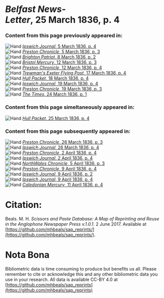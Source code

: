 # *Belfast News-Letter*, 25 March 1836, p. 4  
  
### Content from this page previously appeared in:  
![Hand](http://scissorsandpaste.net/wp-content/uploads/2017/06/smallhandpointer.png) [*Ipswich Journal*, 5 March 1836, p. 4](https://mhbeals.github.io/sap_html/Ipswich-Journal/Ipswich-Journal-5-March-1836-p-4)  
![Hand](http://scissorsandpaste.net/wp-content/uploads/2017/06/smallhandpointer.png) [*Preston Chronicle*, 5 March 1836, p. 3](https://mhbeals.github.io/sap_html/Preston-Chronicle/Preston-Chronicle-5-March-1836-p-3)  
![Hand](http://scissorsandpaste.net/wp-content/uploads/2017/06/smallhandpointer.png) [*Brighton Patriot*, 8 March 1836, p. 2](https://mhbeals.github.io/sap_html/Brighton-Patriot/Brighton-Patriot-8-March-1836-p-2)  
![Hand](http://scissorsandpaste.net/wp-content/uploads/2017/06/smallhandpointer.png) [*Bristol Mercury*, 12 March 1836, p. 3](https://mhbeals.github.io/sap_html/Bristol-Mercury/Bristol-Mercury-12-March-1836-p-3)  
![Hand](http://scissorsandpaste.net/wp-content/uploads/2017/06/smallhandpointer.png) [*Preston Chronicle*, 12 March 1836, p. 4](https://mhbeals.github.io/sap_html/Preston-Chronicle/Preston-Chronicle-12-March-1836-p-4)  
![Hand](http://scissorsandpaste.net/wp-content/uploads/2017/06/smallhandpointer.png) [*Trewman's Exeter Flying Post*, 17 March 1836, p. 4](https://mhbeals.github.io/sap_html/Trewman's-Exeter-Flying-Post/Trewman's-Exeter-Flying-Post-17-March-1836-p-4)  
![Hand](http://scissorsandpaste.net/wp-content/uploads/2017/06/smallhandpointer.png) [*Hull Packet*, 18 March 1836, p. 4](https://mhbeals.github.io/sap_html/Hull-Packet/Hull-Packet-18-March-1836-p-4)  
![Hand](http://scissorsandpaste.net/wp-content/uploads/2017/06/smallhandpointer.png) [*Ipswich Journal*, 19 March 1836, p. 4](https://mhbeals.github.io/sap_html/Ipswich-Journal/Ipswich-Journal-19-March-1836-p-4)  
![Hand](http://scissorsandpaste.net/wp-content/uploads/2017/06/smallhandpointer.png) [*Preston Chronicle*, 19 March 1836, p. 3](https://mhbeals.github.io/sap_html/Preston-Chronicle/Preston-Chronicle-19-March-1836-p-3)  
![Hand](http://scissorsandpaste.net/wp-content/uploads/2017/06/smallhandpointer.png) [*The Times*, 24 March 1836, p. 1](https://mhbeals.github.io/sap_html/The-Times/The-Times-24-March-1836-p-1)  
  
### Content from this page simeltaneously appeared in:  
![Hand](http://scissorsandpaste.net/wp-content/uploads/2017/06/smallhandpointer.png) [*Hull Packet*, 25 March 1836, p. 4](https://mhbeals.github.io/sap_html/Hull-Packet/Hull-Packet-25-March-1836-p-4)  
  
### Content from this page subsequently appeared in:  
![Hand](http://scissorsandpaste.net/wp-content/uploads/2017/06/smallhandpointer.png) [*Preston Chronicle*, 26 March 1836, p. 3](https://mhbeals.github.io/sap_html/Preston-Chronicle/Preston-Chronicle-26-March-1836-p-3)  
![Hand](http://scissorsandpaste.net/wp-content/uploads/2017/06/smallhandpointer.png) [*Ipswich Journal*, 26 March 1836, p. 4](https://mhbeals.github.io/sap_html/Ipswich-Journal/Ipswich-Journal-26-March-1836-p-4)  
![Hand](http://scissorsandpaste.net/wp-content/uploads/2017/06/smallhandpointer.png) [*Preston Chronicle*, 2 April 1836, p. 4](https://mhbeals.github.io/sap_html/Preston-Chronicle/Preston-Chronicle-2-April-1836-p-4)  
![Hand](http://scissorsandpaste.net/wp-content/uploads/2017/06/smallhandpointer.png) [*Ipswich Journal*, 2 April 1836, p. 4](https://mhbeals.github.io/sap_html/Ipswich-Journal/Ipswich-Journal-2-April-1836-p-4)  
![Hand](http://scissorsandpaste.net/wp-content/uploads/2017/06/smallhandpointer.png) [*NorthWales Chronicle*, 5 April 1836, p. 3](https://mhbeals.github.io/sap_html/NorthWales-Chronicle/NorthWales-Chronicle-5-April-1836-p-3)  
![Hand](http://scissorsandpaste.net/wp-content/uploads/2017/06/smallhandpointer.png) [*Preston Chronicle*, 9 April 1836, p. 4](https://mhbeals.github.io/sap_html/Preston-Chronicle/Preston-Chronicle-9-April-1836-p-4)  
![Hand](http://scissorsandpaste.net/wp-content/uploads/2017/06/smallhandpointer.png) [*Ipswich Journal*, 9 April 1836, p. 2](https://mhbeals.github.io/sap_html/Ipswich-Journal/Ipswich-Journal-9-April-1836-p-2)  
![Hand](http://scissorsandpaste.net/wp-content/uploads/2017/06/smallhandpointer.png) [*Ipswich Journal*, 9 April 1836, p. 4](https://mhbeals.github.io/sap_html/Ipswich-Journal/Ipswich-Journal-9-April-1836-p-4)  
![Hand](http://scissorsandpaste.net/wp-content/uploads/2017/06/smallhandpointer.png) [*Caledonian Mercury*, 11 April 1836, p. 4](https://mhbeals.github.io/sap_html/Caledonian-Mercury/Caledonian-Mercury-11-April-1836-p-4)  


# Citation: 

Beals. M. H. *Scissors and Paste Database: A Map of Reprinting and Reuse in the Anglophone Newspaper Press v.1.0.1.* 2 June 2017. Available at [https://github.com/mhbeals/sap_reprints/](https://github.com/mhbeals/sap_reprints/). 

# Nota Bona

Bibliometric data is time consuming to produce but benefits us all. Please remember to cite or acknowledge this and any other bibliometric data you use in your research. All data is available CC-BY 4.0 at [https://github.com/mhbeals/sap_reprints](https://github.com/mhbeals/sap_reprints)